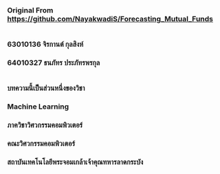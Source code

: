 ### Original From https://github.com/NayakwadiS/Forecasting_Mutual_Funds
#
### 63010136 จิรกานต์ กุลสิงห์
### 64010327 ธนภัทร ประภัทรพรกุล
#
### บทความนี้เป็นส่วนหนึ่งของวิชา
### Machine Learning
### ภาควิชาวิศวกรรมคอมพิวเตอร์
### คณะวิศวกรรมคอมพิวเตอร์
### สถาบันเทคโนโลยีพระจอมเกล้าเจ้าคุณทหารลาดกระบัง
